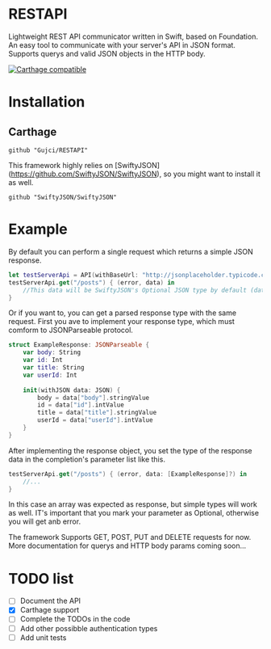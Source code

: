 # RESTAPI
Lightweight REST API communicator written in Swift, based on Foundation.
An easy tool to communicate with your server's API in JSON format. Supports querys and valid JSON objects in the HTTP body.

[![Carthage compatible](https://img.shields.io/badge/Carthage-compatible-4BC51D.svg?style=flat)](https://github.com/Carthage/Carthage)

# Installation
## Carthage
```
github "Gujci/RESTAPI"
```

This framework highly relies on [SwiftyJSON] (https://github.com/SwiftyJSON/SwiftyJSON), so you might want to install it as well.
```
github "SwiftyJSON/SwiftyJSON"
```

# Example
By default you can perform a single request which returns a simple JSON response.
```swift
let testServerApi = API(withBaseUrl: "http://jsonplaceholder.typicode.com")
testServerApi.get("/posts") { (error, data) in
    //This data will be SwiftyJSON's Optional JSON type by default (data: JSON?)
}
```
Or if you want to, you can get a parsed response type with the same request.
First you ave to implement your response type, which must comform to JSONParseable protocol.
```swift
struct ExampleResponse: JSONParseable {
    var body: String
    var id: Int
    var title: String
    var userId: Int
    
    init(withJSON data: JSON) {
        body = data["body"].stringValue
        id = data["id"].intValue
        title = data["title"].stringValue
        userId = data["userId"].intValue
    }
}
```
After implementing the response object, you set the type of the response data in the completion's parameter list like this.
```swift
testServerApi.get("/posts") { (error, data: [ExampleResponse]?) in
    //...
}
```
In this case an array was expected as response, but simple types will work as well. IT's important that you mark your parameter as Optional, otherwise you will get anb error.

The framework Supports GET, POST, PUT and DELETE requests for now.
More documentation for querys and HTTP body params coming soon...

# TODO list
- [ ] Document the API
- [x] Carthage support
- [ ] Complete the TODOs in the code
- [ ] Add other possibble authentication types
- [ ] Add unit tests
